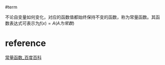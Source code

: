 #term 

不论自变量如何变化，对应的函数值都始终保持不变的函数，称为常量函数。其函数表达式可表示为$f(x)=A(A为常数)$

# reference
[常量函数\_百度百科](https://baike.baidu.com/item/%E5%B8%B8%E9%87%8F%E5%87%BD%E6%95%B0/5380002)